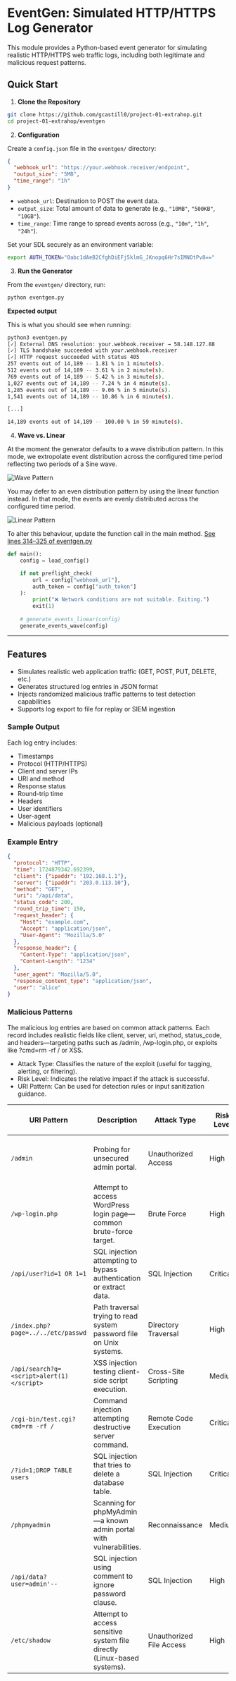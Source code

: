 # EventGen: Simulated HTTP/HTTPS Log Generator

This module provides a Python-based event generator for simulating realistic HTTP/HTTPS web traffic logs, including both legitimate and malicious request patterns.

## Quick Start

1. **Clone the Repository**

```bash
git clone https://github.com/gcastill0/project-01-extrahop.git
cd project-01-extrahop/eventgen
```

2. **Configuration**

Create a `config.json` file in the `eventgen/` directory:

```json
{
  "webhook_url": "https://your.webhook.receiver/endpoint",
  "output_size": "5MB",
  "time_range": "1h"
}
```

- `webhook_url`: Destination to POST the event data.
- `output_size`: Total amount of data to generate (e.g., `"10MB"`, `"500KB"`, `"10GB"`).
- `time_range`: Time range to spread events across (e.g., `"10m"`, `"1h"`, `"24h"`).

Set your SDL securely as an environment variable:

```bash
export AUTH_TOKEN="0abc1dAeB2CfghDiEFj5klmG_JKnopq6Hr7sIMNOtPv8=="
```

3. **Run the Generator**

From the `eventgen/` directory, run:

```bash
python eventgen.py
```

**Expected output**

This is what you should see when running:

```bash
python3 eventgen.py 
[✓] External DNS resolution: your.webhook.receiver → 58.148.127.88
[✓] TLS handshake succeeded with your.webhook.receiver
[✓] HTTP request succeeded with status 405
257 events out of 14,189 -- 1.81 % in 1 minute(s).
512 events out of 14,189 -- 3.61 % in 2 minute(s).
769 events out of 14,189 -- 5.42 % in 3 minute(s).
1,027 events out of 14,189 -- 7.24 % in 4 minute(s).
1,285 events out of 14,189 -- 9.06 % in 5 minute(s).
1,541 events out of 14,189 -- 10.86 % in 6 minute(s).

[...]

14,189 events out of 14,189 -- 100.00 % in 59 minute(s).
```

4. **Wave vs. Linear**

At the moment the generator defaults to a wave distribution pattern. In this mode, we extropolate event distribution across the configured time period reflecting two periods of a Sine wave.

![Wave Pattern](img/wave.png)

You may defer to an even distribution pattern by using the linear function instead. In that mode, the events are evenly distributed across the configured time period.

![Linear Pattern](img/linear.png)

To alter this behaviour, update the function call in the main method. [See lines 314–325 of eventgen.py](https://github.com/gcastill0/project-01-extrahop/blob/main/eventgen/eventgen.py#L314-L324)


```python
def main():
    config = load_config()

    if not preflight_check(
        url = config["webhook_url"], 
        auth_token = config["auth_token"]
    ):
        print("❌ Network conditions are not suitable. Exiting.")
        exit(1)
        
    # generate_events_linear(config)
    generate_events_wave(config)
```
---

## Features

- Simulates realistic web application traffic (GET, POST, PUT, DELETE, etc.)
- Generates structured log entries in JSON format
- Injects randomized malicious traffic patterns to test detection capabilities
- Supports log export to file for replay or SIEM ingestion

### Sample Output

Each log entry includes:

- Timestamps
- Protocol (HTTP/HTTPS)
- Client and server IPs
- URI and method
- Response status
- Round-trip time
- Headers
- User identifiers
- User-agent
- Malicious payloads (optional)

### Example Entry

```json
{
  "protocol": "HTTP",
  "time": 1724879342.692399,
  "client": {"ipaddr": "192.168.1.1"},
  "server": {"ipaddr": "203.0.113.10"},
  "method": "GET",
  "uri": "/api/data",
  "status_code": 200,
  "round_trip_time": 150,
  "request_header": {
    "Host": "example.com",
    "Accept": "application/json",
    "User-Agent": "Mozilla/5.0"
  },
  "response_header": {
    "Content-Type": "application/json",
    "Content-Length": "1234"
  },
  "user_agent": "Mozilla/5.0",
  "response_content_type": "application/json",
  "user": "alice"
}
```
### Malicious Patterns

The malicious log entries are based on common attack patterns. Each record includes realistic fields like client, server, uri, method, status_code, and headers—targeting paths such as /admin, /wp-login.php, or exploits like ?cmd=rm -rf / or XSS.

 - Attack Type: Classifies the nature of the exploit (useful for tagging, alerting, or filtering).
 - Risk Level: Indicates the relative impact if the attack is successful.
 - URI Pattern: Can be used for detection rules or input sanitization guidance.

| URI Pattern                         | Description                                                                 | Attack Type             | Risk Level | MITRE Tactic         | MITRE Technique (ID)          |
|-------------------------------------|-----------------------------------------------------------------------------|--------------------------|------------|-----------------------|-------------------------------|
| `/admin`                            | Probing for unsecured admin portal.                                         | Unauthorized Access      | High       | Initial Access        | [T1190 - Exploit Public-Facing Application](https://attack.mitre.org/techniques/T1190/) |
| `/wp-login.php`                     | Attempt to access WordPress login page—common brute-force target.          | Brute Force              | High       | Credential Access     | [T1110.001 - Password Guessing](https://attack.mitre.org/techniques/T1110/001/)        |
| `/api/user?id=1 OR 1=1`            | SQL injection attempting to bypass authentication or extract data.         | SQL Injection            | Critical   | Credential Access     | [T1078 - Valid Accounts](https://attack.mitre.org/techniques/T1078/)                  |
| `/index.php?page=../../etc/passwd` | Path traversal trying to read system password file on Unix systems.        | Directory Traversal      | High       | Discovery             | [T1083 - File and Directory Discovery](https://attack.mitre.org/techniques/T1083/)     |
| `/api/search?q=<script>alert(1)</script>` | XSS injection testing client-side script execution.                 | Cross-Site Scripting     | Medium     | Collection            | [T1056.001 - Input Capture via Web](https://attack.mitre.org/techniques/T1056/001/)    |
| `/cgi-bin/test.cgi?cmd=rm -rf /`   | Command injection attempting destructive server command.                   | Remote Code Execution    | Critical   | Execution / Impact    | [T1059 - Command and Scripting Interpreter](https://attack.mitre.org/techniques/T1059/) |
| `/?id=1;DROP TABLE users`          | SQL injection that tries to delete a database table.                       | SQL Injection            | Critical   | Impact                | [T1485 - Data Destruction](https://attack.mitre.org/techniques/T1485/)                 |
| `/phpmyadmin`                      | Scanning for phpMyAdmin—a known admin portal with vulnerabilities.         | Reconnaissance           | Medium     | Reconnaissance        | [T1595.002 - Active Scanning](https://attack.mitre.org/techniques/T1595/002/)          |
| `/api/data?user=admin'--`          | SQL injection using comment to ignore password clause.                     | SQL Injection            | High       | Credential Access     | [T1078 - Valid Accounts](https://attack.mitre.org/techniques/T1078/)                  |
| `/etc/shadow`                      | Attempt to access sensitive system file directly (Linux-based systems).    | Unauthorized File Access | High       | Discovery             | [T1083 - File and Directory Discovery](https://attack.mitre.org/techniques/T1083/)     |
